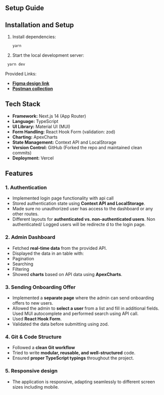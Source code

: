 ## **Setup Guide**

## Installation and Setup

1. Install dependencies:
   ```sh
   yarn
   ```
2. Start the local development server:

```sh
 yarn dev
 ```


Provided Links:

- [**Figma design link**](https://www.figma.com/design/p4aO5zxiLUkws5DDTTWP92/Untitled?node-id=0-1&t=oePPLG5LIUguMtQy-1)
- [**Postman collection**](https://documenter.getpostman.com/view/8605001/2sAYXFiHWQ)

## **Tech Stack**

- **Framework:** Next.js 14 (App Router)
- **Language:** TypeScript
- **UI Library:** Material UI (MUI)
- **Form Handling:** React Hook Form (validation: zod)
- **Charting:** ApexCharts
- **State Management:** Context API and LocalStorage
- **Version Control:** GitHub (Forked the repo and maintained clean commits)
- **Deployment:** Vercel

## **Features**

### **1. Authentication**

- Implemented login page functionality with api call
- Stored authentication state using **Context API and LocalStorage**.
- Made sure no unauthorized user has access to the dashboard or any other routes.
- Different layouts for **authenticated vs. non-authenticated users**. 
Non authenticated/ Logged users will be redirecte
d to the login page.

### **2. Admin Dashboard**

- Fetched **real-time data** from the provided API.
- Displayed the data in an table with:
- Pagination
- Searching
- Filtering
- Showed **charts** based on API data using **ApexCharts**.

### **3. Sending Onboarding Offer**

- Implemented a **separate page** where the admin can send onboarding offers to new users.
- Allowed the admin to **select a user** from a list and fill in additional fields. 
Used MUI autocomplete and performed search using API call.
- Used **React Hook Form**.
- Validated the data before submitting using zod.

### **4. Git & Code Structure**

- Followed a **clean Git workflow**
- Tried to write **modular, reusable, and well-structured** code.
- Ensured **proper TypeScript typings** throughout the project.

### **5. Responsive design**

- The application is responsive, adapting seamlessly to different screen sizes including mobile.


